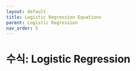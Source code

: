 ```yaml
---
layout: default
title: Logistic Regression Equations
parent: Logistic Regression
nav_order: 5
---
```


# 수식: Logistic Regression

